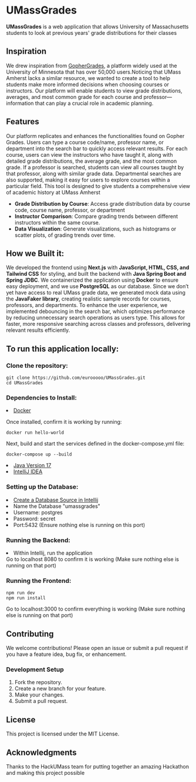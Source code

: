 
<!DOCTYPE html>
<html lang="en">
<head>
    <meta charset="UTF-8">
    <meta name="viewport" content="width=device-width, initial-scale=1.0">
</head>
<body>
    <h1>UMassGrades</h1>
    <p><strong>UMassGrades</strong> is a web application that allows University of Massachusetts
    students to look at previous years' grade distributions for their classes
    </p>
    <h2>Inspiration</h2>
<p>We drew inspiration from <a href="https://github.com/samyok/gophergrades">GopherGrades</a>, a platform widely used at the 
University of Minnesota that has over 50,000 users.Noticing that UMass Amherst lacks a similar resource, we wanted to create 
a tool to help students make more informed decisions 
when choosing courses or instructors. Our platform will enable students to view grade distributions, averages, and most common 
grade for each course and professor—information that can play a crucial role in academic planning.</p>
    <h2>Features</h2>
<p>Our platform replicates and enhances the functionalities found on Gopher Grades. Users can type a course code/name, professor name,
or department into the search bar to quickly access relevant results. For each course, users can view the instructors who have taught it, 
along with detailed grade distributions, the average grade, and the most common grade. If a professor is searched, students can view all courses
taught by that professor, along with similar grade data. Departmental searches are also supported, making it easy for users to explore courses within
a particular field. This tool is designed to give students a comprehensive view of academic history at UMass Amherst</p>
    <ul>
        <li><strong>Grade Distribution by Course</strong>: Access grade distribution data by course code, course name, professor, or department</li>
        <li><strong>Instructor Comparison</strong>: Compare grading trends between different instructors within the same course.</li>
        <li><strong>Data Visualization</strong>: Generate visualizations, such as histograms or scatter plots, of grading trends over time.</li>
    </ul>
<h2>How we Built it:</h2>
<p>We developed the frontend using <strong>Next.js</strong> with <strong>JavaScript, HTML, CSS, and Tailwind CSS</strong> for styling, and built the backend with <strong>Java Spring Boot and Spring JDBC</strong>.
We containerized the application using <strong>Docker</strong> to ensure easy deployment, and we use <strong>PostgreSQL</strong> as our database. Since we don’t yet have access to real UMass grade data,
we generated mock data using the <strong>JavaFaker library</strong>, creating realistic sample records for courses, professors, and departments. To enhance the user experience, we
implemented debouncing in the search bar, which optimizes performance by reducing unnecessary search operations as users type. This allows for faster, more responsive 
searching across classes and professors, delivering relevant results efficiently.</p></p>
    <h2>To run this application locally:</h2>
    <h3>Clone the repository:</h3>
    <pre><code>git clone https://github.com/eurooooo/UMassGrades.git
cd UMassGrades</code></pre>
    <h3>Dependencies to Install:</h3>
<li><a href="https://docs.docker.com/engine/install/">Docker</a></li>
<p>Once installed, confirm it is working by running:</p>
<pre><code>docker run hello-world</code></pre>
Next, build and start the services defined in the docker-compose.yml file:
<pre><code>docker-compose up --build</code></pre>
<li><a href="https://www.oracle.com/java/technologies/javase/jdk17-archive-downloads.html">Java Version 17</a></li>
<li><a href="https://www.jetbrains.com/idea/">IntelliJ IDEA</a></li>
<h3>Setting up the Database:</h3>
<li><a href="https://www.jetbrains.com/idea/">Create a Database Source in Intellij</a></li>
<li>Name the Database "umassgrades"</li>
<li>Username: postgres</li>
<li>Password: secret</li>
<li>Port:5432 (Ensure nothing else is running on this port)</li>
<h3>Running the Backend:</h3>
<li>Within Intellij, run the application</li>
    Go to localhost 8080 to confirm it is working (Make sure nothing else is running on that port)
<h3>Running the Frontend:</h3>
<pre><code>npm run dev
npm run install</code></pre>
Go to localhost:3000 to confirm everything is working (Make sure nothing else is running on that port)
<h2>Contributing</h2>
    <p>We welcome contributions! Please open an issue or submit a pull request if you have a feature idea, bug fix, or enhancement.</p>
    <h3>Development Setup</h3>
    <ol>
        <li>Fork the repository.</li>
        <li>Create a new branch for your feature.</li>
        <li>Make your changes.</li>
        <li>Submit a pull request.</li>
    </ol>
    <h2>License</h2>
    <p>This project is licensed under the MIT License.
    <h2>Acknowledgments</h2>
    <p>Thanks to the HackUMass team for putting together an amazing Hackathon and making this project possible</p>
</body>
</html>
